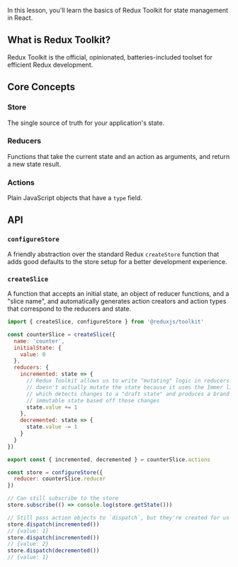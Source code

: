 
In this lesson, you'll learn the basics of Redux Toolkit for state management in React.

## What is Redux Toolkit?

Redux Toolkit is the official, opinionated, batteries-included toolset for efficient Redux development.

## Core Concepts

### Store

The single source of truth for your application's state.

### Reducers

Functions that take the current state and an action as arguments, and return a new state result.

### Actions

Plain JavaScript objects that have a `type` field.

## API

### `configureStore`

A friendly abstraction over the standard Redux `createStore` function that adds good defaults to the store setup for a better development experience.

### `createSlice`

A function that accepts an initial state, an object of reducer functions, and a "slice name", and automatically generates action creators and action types that correspond to the reducers and state.

```javascript
import { createSlice, configureStore } from '@reduxjs/toolkit'

const counterSlice = createSlice({
  name: 'counter',
  initialState: {
    value: 0
  },
  reducers: {
    incremented: state => {
      // Redux Toolkit allows us to write "mutating" logic in reducers. It
      // doesn't actually mutate the state because it uses the Immer library,
      // which detects changes to a "draft state" and produces a brand new
      // immutable state based off those changes
      state.value += 1
    },
    decremented: state => {
      state.value -= 1
    }
  }
})

export const { incremented, decremented } = counterSlice.actions

const store = configureStore({
  reducer: counterSlice.reducer
})

// Can still subscribe to the store
store.subscribe(() => console.log(store.getState()))

// Still pass action objects to `dispatch`, but they're created for us
store.dispatch(incremented())
// {value: 1}
store.dispatch(incremented())
// {value: 2}
store.dispatch(decremented())
// {value: 1}
